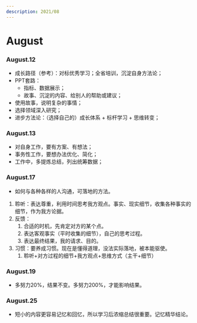 ```yaml
---
description: 2021/08
---
```


# August

### August.12

* 成长路径（参考）：对标优秀学习；全省培训，沉淀自身方法论；
* PPT套路：
  * 指标、数据展示；
  * 故事、沉淀的内容、给别人的帮助或建议；
* 使用故事，说明复杂的事情；
* 选择领域深入研究；
* 进步方法论：（选择自己的）成长体系 + 标杆学习 + 思维转变；

### August.13

* 对自身工作，要有方案、有想法；
* 事务性工作，要想办法优化、简化；
* 工作中，多提炼总结，列出统筹数据；

### August.17

* 如何与各种各样的人沟通，可落地的方法。

1. 聆听：表达尊重，利用时间思考我方观点。事实、现实细节，收集各种事实的细节，作为我方论据。
2. 反馈：
   1. 合适的时机，先肯定对方的某个点。
   2. 表达客观事实（平时收集的细节），自己的思考过程。
   3. 表达最终结果，我的请求、目的。
3. 习惯：要养成习惯。现在是懂得道理，没法实际落地，被本能驱使。
   1. 聆听+对方过程的细节+我方观点+思维方式（主干+细节）

### August.19

* 多努力20%，结果不变。多努力200%，才能影响结果。

### August.25

* 短小的内容更容易记忆和回忆，所以学习后浓缩总结很重要。记忆精华结论。



